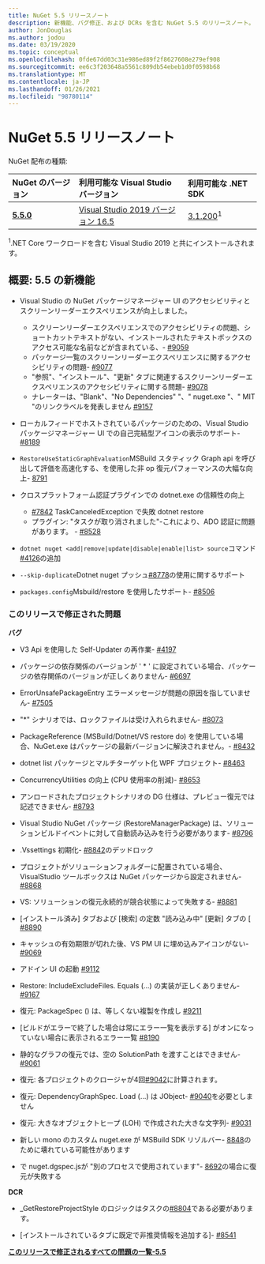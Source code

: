 ```yaml
---
title: NuGet 5.5 リリースノート
description: 新機能、バグ修正、および DCRs を含む NuGet 5.5 のリリースノート。
author: JonDouglas
ms.author: jodou
ms.date: 03/19/2020
ms.topic: conceptual
ms.openlocfilehash: 0fde67dd03c31e986ed89f2f8627608e279ef908
ms.sourcegitcommit: ee6c3f203648a5561c809db54ebeb1d0f0598b68
ms.translationtype: MT
ms.contentlocale: ja-JP
ms.lasthandoff: 01/26/2021
ms.locfileid: "98780114"
---
```

# <a name="nuget-55-release-notes"></a>NuGet 5.5 リリースノート

NuGet 配布の種類:

| NuGet のバージョン | 利用可能な Visual Studio バージョン| 利用可能な .NET SDK|
|:---|:---|:---|
| [**5.5.0**](https://nuget.org/downloads) | [Visual Studio 2019 バージョン 16.5](https://visualstudio.microsoft.com/downloads/) | [3.1.200](https://dotnet.microsoft.com/download/dotnet-core/3.1)<sup>1</sup> |

<sup>1</sup>.NET Core ワークロードを含む Visual Studio 2019 と共にインストールされます。

## <a name="summary-whats-new-in-55"></a>概要: 5.5 の新機能

* Visual Studio の NuGet パッケージマネージャー UI のアクセシビリティとスクリーンリーダーエクスペリエンスが向上しました。
    * スクリーンリーダーエクスペリエンスでのアクセシビリティの問題、ショートカットテキストがない、インストールされたテキストボックスのアクセス可能な名前などが含まれている、- [#9059](https://github.com/NuGet/Home/issues/9059)
    * パッケージ一覧のスクリーンリーダーエクスペリエンスに関するアクセシビリティの問題- [#9077](https://github.com/NuGet/Home/issues/9077)
    * "参照"、"インストール"、"更新" タブに関連するスクリーンリーダーエクスペリエンスのアクセシビリティに関する問題- [#9078](https://github.com/NuGet/Home/issues/9078)
    * ナレーターは、"Blank"、"No Dependencies" "、" nuget.exe "、" MIT "のリンクラベルを発表しません [#9157](https://github.com/NuGet/Home/issues/9157)

* ローカルフィードでホストされているパッケージのための、Visual Studio パッケージマネージャー UI での自己完結型アイコンの表示のサポート- [#8189](https://github.com/NuGet/Home/issues/8189)

* `RestoreUseStaticGraphEvaluation`MSBuild スタティック Graph api を呼び出して評価を高速化する、を使用した非 op 復元パフォーマンスの大幅な向上- [8791](https://github.com/NuGet/Home/issues/8791)

* クロスプラットフォーム認証プラグインでの dotnet.exe の信頼性の向上
    * [#7842](https://github.com/NuGet/Home/issues/7842) TaskCanceledException で失敗 dotnet restore
    * プラグイン: "タスクが取り消されました"-これにより、ADO 認証に問題があります。 - [#8528](https://github.com/NuGet/Home/issues/8528)

* `dotnet nuget <add|remove|update|disable|enable|list> source`コマンド[#4126](https://github.com/NuGet/Home/issues/4126)の追加

* `--skip-duplicate`Dotnet nuget プッシュ[#8778](https://github.com/NuGet/Home/issues/8778)の使用に関するサポート

* `packages.config`Msbuild/restore を使用したサポート- [#8506](https://github.com/NuGet/Home/issues/8506)

### <a name="issues-fixed-in-this-release"></a>このリリースで修正された問題

**バグ**

* V3 Api を使用した Self-Updater の再作業- [#4197](https://github.com/NuGet/Home/issues/4197)

* パッケージの依存関係のバージョンが ' * ' に設定されている場合、パッケージの依存関係のバージョンが正しくありません- [#6697](https://github.com/NuGet/Home/issues/6697)

* ErrorUnsafePackageEntry エラーメッセージが問題の原因を指していません- [#7505](https://github.com/NuGet/Home/issues/7505)

* "*" シナリオでは、ロックファイルは受け入れられません- [#8073](https://github.com/NuGet/Home/issues/8073)

* PackageReference (MSBuild/Dotnet/VS restore do) を使用している場合、NuGet.exe はパッケージの最新バージョンに解決されません。- [#8432](https://github.com/NuGet/Home/issues/8432)

* dotnet list パッケージとマルチターゲット化 WPF プロジェクト- [#8463](https://github.com/NuGet/Home/issues/8463)

* ConcurrencyUtilities の向上 (CPU 使用率の削減)- [#8653](https://github.com/NuGet/Home/issues/8653)

* アンロードされたプロジェクトシナリオの DG 仕様は、プレビュー復元では記述できません- [#8793](https://github.com/NuGet/Home/issues/8793)

* Visual Studio NuGet パッケージ (RestoreManagerPackage) は、ソリューションビルドイベントに対して自動読み込みを行う必要があります- [#8796](https://github.com/NuGet/Home/issues/8796)

* .Vssettings 初期化- [#8842](https://github.com/NuGet/Home/issues/8842)のデッドロック

* プロジェクトがソリューションフォルダーに配置されている場合、VisualStudio ツールボックスは NuGet パッケージから設定されません- [#8868](https://github.com/NuGet/Home/issues/8868)

* VS: ソリューションの復元永続的が競合状態によって失敗する- [#8881](https://github.com/NuGet/Home/issues/8881)

* [インストール済み] タブおよび [検索] の定数 "読み込み中" <term>[更新] タブの [ [#8890](https://github.com/NuGet/Home/issues/8890)

* キャッシュの有効期限が切れた後、VS PM UI に埋め込みアイコンがない- [#9069](https://github.com/NuGet/Home/issues/9069)

* アドイン UI の起動 [#9112](https://github.com/NuGet/Home/issues/9112)

* Restore: IncludeExcludeFiles. Equals (...) の実装が正しくありません- [#9167](https://github.com/NuGet/Home/issues/9167)

* 復元: PackageSpec () は、等しくない複製を作成し [#9211](https://github.com/NuGet/Home/issues/9211)

* [ビルドがエラーで終了した場合は常にエラー一覧を表示する] がオンになっていない場合に表示されるエラー一覧 [#8190](https://github.com/NuGet/Home/issues/8190)

* 静的なグラフの復元では、空の SolutionPath を渡すことはできません- [#9061](https://github.com/NuGet/Home/issues/9061)

* 復元: 各プロジェクトのクロージャが4回[#9042](https://github.com/NuGet/Home/issues/9042)に計算されます。

* 復元: DependencyGraphSpec. Load (...) は JObject- [#9040](https://github.com/NuGet/Home/issues/9040)を必要としません

* 復元: 大きなオブジェクトヒープ (LOH) で作成された大きな文字列- [#9031](https://github.com/NuGet/Home/issues/9031)

* 新しい mono のカスタム nuget.exe が MSBuild SDK リゾルバー- [8848](https://github.com/NuGet/Home/issues/8848)のために壊れている可能性があります

* で nuget.dgspec.jsが "別のプロセスで使用されています"- [8692](https://github.com/NuGet/Home/issues/8692)の場合に復元が失敗する

**DCR**

* _GetRestoreProjectStyle のロジックはタスクの[#8804](https://github.com/NuGet/Home/issues/8804)である必要があります。

* [インストールされているタブに既定で非推奨情報を追加する]- [#8541](https://github.com/NuGet/Home/issues/8541)

**[このリリースで修正されるすべての問題の一覧-5.5](https://app.zenhub.com/workspaces/nuget-client-team-55aec9a240305cf007585881/reports/release?release=5e0e5fbd021f7aa0ec95db18)**
